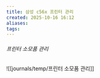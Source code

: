```yaml
---
title: 삼성 c56x 프린터 관리
created: 2025-10-16 16:12
aliases: 
tags:
---
```


###### 프린터 소모품 관리
![[journals/temp/프린터 소모품 관리]]
